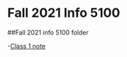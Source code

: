 # Fall 2021 Info 5100

##Fall 2021 info 5100 folder

-[Class 1 note](https://github.com/ShuxinLi05/Fall_2021_info_5100/blob/main/Hello_world/src/com/company/Main.java)
